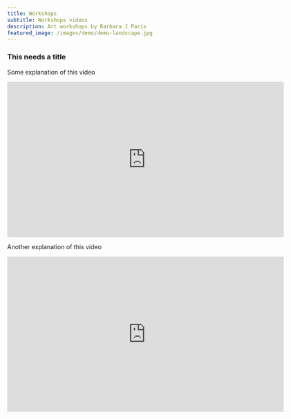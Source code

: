 ```yaml
---
title: Workshops
subtitle: Workshops videos
description: Art workshops by Barbara J Paris
featured_image: /images/demo/demo-landscape.jpg
---
```


### This needs a title

Some explanation of this video

<iframe src="https://www.youtube.com/watch?v=5TQvlDH82Gs&feature=youtu.be" width="640" height="360" frameborder="0" webkitallowfullscreen mozallowfullscreen allowfullscreen></iframe>

Another explanation of this video

<iframe src="https://vimeo.com/196277011" width="640" height="360" frameborder="0" webkitallowfullscreen mozallowfullscreen allowfullscreen></iframe>